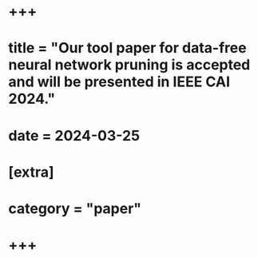 # +++
# title = "Our tool paper for data-free neural network pruning is accepted and will be presented in IEEE CAI 2024."
# date = 2024-03-25
#
# [extra]
# category = "paper"
# +++

